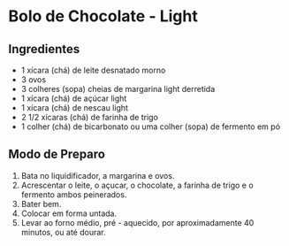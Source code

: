 # Bolo de Chocolate - Light

## Ingredientes

- 1 xícara (chá) de leite desnatado morno
- 3 ovos
- 3 colheres (sopa) cheias de margarina light derretida
- 1 xícara (chá) de açúcar light
- 1 xícara (chá) de nescau light
- 2 1/2 xícaras (chá) de farinha de trigo
- 1 colher (chá) de bicarbonato ou uma colher (sopa) de fermento em pó



## Modo de Preparo

1. Bata no liquidificador, a margarina e ovos.
2. Acrescentar o leite, o açucar, o chocolate, a farinha de trigo e o fermento ambos peinerados.
3. Bater bem.
4. Colocar em forma untada.
5. Levar ao forno médio, pré - aquecido, por aproximadamente 40 minutos, ou até dourar.